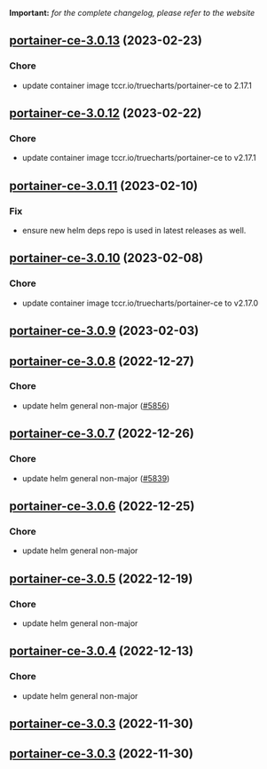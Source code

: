 **Important:**
*for the complete changelog, please refer to the website*




## [portainer-ce-3.0.13](https://github.com/truecharts/charts/compare/portainer-ce-3.0.12...portainer-ce-3.0.13) (2023-02-23)

### Chore

- update container image tccr.io/truecharts/portainer-ce to 2.17.1
  
  


## [portainer-ce-3.0.12](https://github.com/truecharts/charts/compare/portainer-ce-3.0.11...portainer-ce-3.0.12) (2023-02-22)

### Chore

- update container image tccr.io/truecharts/portainer-ce to v2.17.1
  
  


## [portainer-ce-3.0.11](https://github.com/truecharts/charts/compare/portainer-ce-3.0.10...portainer-ce-3.0.11) (2023-02-10)

### Fix

- ensure new helm deps repo is used in latest releases as well.
  
  


## [portainer-ce-3.0.10](https://github.com/truecharts/charts/compare/portainer-ce-3.0.9...portainer-ce-3.0.10) (2023-02-08)

### Chore

- update container image tccr.io/truecharts/portainer-ce to v2.17.0
  
  


## [portainer-ce-3.0.9](https://github.com/truecharts/charts/compare/portainer-ce-3.0.8...portainer-ce-3.0.9) (2023-02-03)




## [portainer-ce-3.0.8](https://github.com/truecharts/charts/compare/portainer-ce-3.0.7...portainer-ce-3.0.8) (2022-12-27)

### Chore

- update helm general non-major ([#5856](https://github.com/truecharts/charts/issues/5856))
  
  


## [portainer-ce-3.0.7](https://github.com/truecharts/charts/compare/portainer-ce-3.0.6...portainer-ce-3.0.7) (2022-12-26)

### Chore

- update helm general non-major ([#5839](https://github.com/truecharts/charts/issues/5839))
  
  


## [portainer-ce-3.0.6](https://github.com/truecharts/charts/compare/portainer-ce-3.0.5...portainer-ce-3.0.6) (2022-12-25)

### Chore

- update helm general non-major
  
  


## [portainer-ce-3.0.5](https://github.com/truecharts/charts/compare/portainer-ce-3.0.4...portainer-ce-3.0.5) (2022-12-19)

### Chore

- update helm general non-major
  
  


## [portainer-ce-3.0.4](https://github.com/truecharts/charts/compare/portainer-ce-3.0.3...portainer-ce-3.0.4) (2022-12-13)

### Chore

- update helm general non-major
  
  


## [portainer-ce-3.0.3](https://github.com/truecharts/charts/compare/portainer-ce-3.0.2...portainer-ce-3.0.3) (2022-11-30)




## [portainer-ce-3.0.3](https://github.com/truecharts/charts/compare/portainer-ce-3.0.2...portainer-ce-3.0.3) (2022-11-30)

